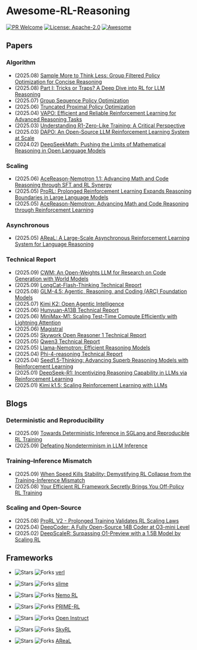 # Awesome-RL-Reasoning

[![PR Welcome](https://img.shields.io/badge/PRs-welcome-brightgreen)](https://github.com/bruno686/Awesome-RL-based-LLM-Reasoning/pulls)
[![License: Apache-2.0](https://img.shields.io/badge/License-Apache%202.0-blue.svg)](LICENSE)
[![Awesome](https://awesome.re/badge.svg)](https://awesome.re)

## Papers

### Algorithm

- (2025.08) [Sample More to Think Less: Group Filtered Policy Optimization for Concise Reasoning](https://arxiv.org/abs/2508.09726)
- (2025.08) [Part I: Tricks or Traps? A Deep Dive into RL for LLM Reasoning](https://arxiv.org/abs/2508.08221)
- (2025.07) [Group Sequence Policy Optimization](https://arxiv.org/abs/2507.18071)
- (2025.06) [Truncated Proximal Policy Optimization](https://arxiv.org/abs/2506.15050)
- (2025.04) [VAPO: Efficient and Reliable Reinforcement Learning for Advanced Reasoning Tasks](https://arxiv.org/abs/2504.05118)
- (2025.03) [Understanding R1-Zero-Like Training: A Critical Perspective](https://arxiv.org/abs/2503.20783)
- (2025.03) [DAPO: An Open-Source LLM Reinforcement Learning System at Scale](https://arxiv.org/abs/2503.14476)
- (2024.02) [DeepSeekMath: Pushing the Limits of Mathematical Reasoning in Open Language Models](https://arxiv.org/abs/2402.03300)

### Scaling

- (2025.06) [AceReason-Nemotron 1.1: Advancing Math and Code Reasoning through SFT and RL Synergy](https://arxiv.org/abs/2506.13284)
- (2025.05) [ProRL: Prolonged Reinforcement Learning Expands Reasoning Boundaries in Large Language Models](https://arxiv.org/abs/2505.24864)
- (2025.05) [AceReason-Nemotron: Advancing Math and Code Reasoning through Reinforcement Learning](https://arxiv.org/abs/2505.16400)

### Asynchronous

- (2025.05) [AReaL: A Large-Scale Asynchronous Reinforcement Learning System for Language Reasoning](https://arxiv.org/abs/2505.24298)

### Technical Report

- (2025.09) [CWM: An Open-Weights LLM for Research on Code Generation with World Models](https://ai.meta.com/research/publications/cwm-an-open-weights-llm-for-research-on-code-generation-with-world-models)
- (2025.09) [LongCat-Flash-Thinking Technical Report](https://arxiv.org/abs/2509.18883)
- (2025.08) [GLM-4.5: Agentic, Reasoning, and Coding (ARC) Foundation Models](https://arxiv.org/abs/2508.06471)
- (2025.07) [Kimi K2: Open Agentic Intelligence](https://arxiv.org/abs/2507.20534)
- (2025.06) [Hunyuan-A13B Technical Report](https://github.com/Tencent-Hunyuan/Hunyuan-A13B/blob/2798f3c8b6a69e0ce93950b0d2417203cf950fa0/report/Hunyuan_A13B_Technical_Report.pdf)
- (2025.06) [MiniMax-M1: Scaling Test-Time Compute Efficiently with Lightning Attention](https://arxiv.org/abs/2506.13585)
- (2025.06) [Magistral](https://arxiv.org/abs/2506.10910)
- (2025.05) [Skywork Open Reasoner 1 Technical Report](https://arxiv.org/abs/2505.22312)
- (2025.05) [Qwen3 Technical Report](https://arxiv.org/abs/2505.09388)
- (2025.05) [Llama-Nemotron: Efficient Reasoning Models](https://arxiv.org/abs/2505.00949)
- (2025.04) [Phi-4-reasoning Technical Report](https://arxiv.org/abs/2504.21318)
- (2025.04) [Seed1.5-Thinking: Advancing Superb Reasoning Models with Reinforcement Learning](https://arxiv.org/abs/2504.13914)
- (2025.01) [DeepSeek-R1: Incentivizing Reasoning Capability in LLMs via Reinforcement Learning](https://arxiv.org/abs/2501.12948)
- (2025.01) [Kimi k1.5: Scaling Reinforcement Learning with LLMs](https://arxiv.org/abs/2501.12599)

## Blogs

### Deterministic and Reproducibility

- (2025.09) [Towards Deterministic Inference in SGLang and Reproducible RL Training](https://lmsys.org/blog/2025-09-22-sglang-deterministic)
- (2025.09) [Defeating Nondeterminism in LLM Inference](https://thinkingmachines.ai/blog/defeating-nondeterminism-in-llm-inference)

### Training–Inference Mismatch

- (2025.09) [When Speed Kills Stability: Demystifying RL Collapse from the Training-Inference Mismatch](https://yingru.notion.site/When-Speed-Kills-Stability-Demystifying-RL-Collapse-from-the-Training-Inference-Mismatch-271211a558b7808d8b12d403fd15edda)
- (2025.08) [Your Efficient RL Framework Secretly Brings You Off-Policy RL Training](https://fengyao.notion.site/off-policy-rl#279721e3f6c48092bbe2fcfe0e9c6b33)

### Scaling and Open-Source

- (2025.08) [ProRL V2 - Prolonged Training Validates RL Scaling Laws](https://hijkzzz.notion.site/prorl-v2)
- (2025.04) [DeepCoder: A Fully Open-Source 14B Coder at O3-mini Level](https://pretty-radio-b75.notion.site/DeepCoder-A-Fully-Open-Source-14B-Coder-at-O3-mini-Level-1cf81902c14680b3bee5eb349a512a51)
- (2025.02) [DeepScaleR: Surpassing O1-Preview with a 1.5B Model by Scaling RL](https://pretty-radio-b75.notion.site/DeepScaleR-Surpassing-O1-Preview-with-a-1-5B-Model-by-Scaling-RL-19681902c1468005bed8ca303013a4e2)

## Frameworks

- ![Stars](https://img.shields.io/github/stars/volcengine/verl?style=social)
  ![Forks](https://img.shields.io/github/forks/volcengine/verl?style=social)
  [verl](https://github.com/volcengine/verl)

- ![Stars](https://img.shields.io/github/stars/THUDM/slime?style=social)
  ![Forks](https://img.shields.io/github/forks/THUDM/slime?style=social)
  [slime](https://github.com/THUDM/slime)

- ![Stars](https://img.shields.io/github/stars/NVIDIA-NeMo/RL?style=social)
  ![Forks](https://img.shields.io/github/forks/NVIDIA-NeMo/RL?style=social)
  [Nemo RL](https://github.com/NVIDIA-NeMo/RL)

- ![Stars](https://img.shields.io/github/stars/PrimeIntellect-ai/prime-rl?style=social)
  ![Forks](https://img.shields.io/github/forks/PrimeIntellect-ai/prime-rl?style=social)
  [PRIME-RL](https://github.com/PrimeIntellect-ai/prime-rl)

- ![Stars](https://img.shields.io/github/stars/allenai/open-instruct?style=social)
  ![Forks](https://img.shields.io/github/forks/allenai/open-instruct?style=social)
  [Open Instruct](https://github.com/allenai/open-instruct)

- ![Stars](https://img.shields.io/github/stars/NovaSky-AI/SkyRL?style=social)
  ![Forks](https://img.shields.io/github/forks/NovaSky-AI/SkyRL?style=social)
  [SkyRL](https://github.com/NovaSky-AI/SkyRL)

- ![Stars](https://img.shields.io/github/stars/inclusionAI/AReaL?style=social)
  ![Forks](https://img.shields.io/github/forks/inclusionAI/AReaL?style=social)
  [AReaL](https://github.com/inclusionAI/AReaL)

